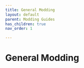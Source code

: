 ```yaml
---
title: General Modding
layout: default
parent: Modding Guides
has_children: true
nav_order: 1

---
```


# General Modding

